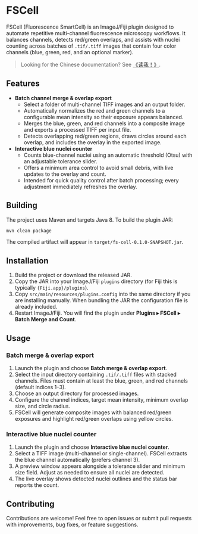 # FSCell

FSCell (Fluorescence SmartCell) is an ImageJ/Fiji plugin designed to automate repetitive multi-channel fluorescence microscopy workflows. It balances channels, detects red/green overlaps, and assists with nuclei counting across batches of `.tif/.tiff` images that contain four color channels (blue, green, red, and an optional marker).

> Looking for the Chinese documentation? See [《读我！》](读我！.md).

## Features

- **Batch channel merge & overlap export**
  - Select a folder of multi-channel TIFF images and an output folder.
  - Automatically normalizes the red and green channels to a configurable mean intensity so their exposure appears balanced.
  - Merges the blue, green, and red channels into a composite image and exports a processed TIFF per input file.
  - Detects overlapping red/green regions, draws circles around each overlap, and includes the overlay in the exported image.
- **Interactive blue nuclei counter**
  - Counts blue-channel nuclei using an automatic threshold (Otsu) with an adjustable tolerance slider.
  - Offers a minimum area control to avoid small debris, with live updates to the overlay and count.
  - Intended for quick quality control after batch processing; every adjustment immediately refreshes the overlay.

## Building

The project uses Maven and targets Java 8. To build the plugin JAR:

```bash
mvn clean package
```

The compiled artifact will appear in `target/fs-cell-0.1.0-SNAPSHOT.jar`.

## Installation

1. Build the project or download the released JAR.
2. Copy the JAR into your ImageJ/Fiji `plugins` directory (for Fiji this is typically `{Fiji.app}/plugins`).
3. Copy `src/main/resources/plugins.config` into the same directory if you are installing manually. When bundling the JAR the configuration file is already included.
4. Restart ImageJ/Fiji. You will find the plugin under **Plugins ▸ FSCell ▸ Batch Merge and Count**.

## Usage

### Batch merge & overlap export

1. Launch the plugin and choose **Batch merge & overlap export**.
2. Select the input directory containing `.tif/.tiff` files with stacked channels. Files must contain at least the blue, green, and red channels (default indices 1–3).
3. Choose an output directory for processed images.
4. Configure the channel indices, target mean intensity, minimum overlap size, and circle radius.
5. FSCell will generate composite images with balanced red/green exposures and highlight red/green overlaps using yellow circles.

### Interactive blue nuclei counter

1. Launch the plugin and choose **Interactive blue nuclei counter**.
2. Select a TIFF image (multi-channel or single-channel). FSCell extracts the blue channel automatically (prefers channel 3).
3. A preview window appears alongside a tolerance slider and minimum size field. Adjust as needed to ensure all nuclei are detected.
4. The live overlay shows detected nuclei outlines and the status bar reports the count.

## Contributing

Contributions are welcome! Feel free to open issues or submit pull requests with improvements, bug fixes, or feature suggestions.
